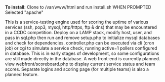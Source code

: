 **To install:** Clone to /var/www/html and run install.sh WHEN PROMPTED Selected "apache"

This is a service-testing engine used for scoring the uptime of various services (ssh, pop3, mysql, http/https, ftp & dns) that may be encountered in a CCDC competition.
Deploy on a LAMP stack, modify host, user, and pass in sql.php then run and remove setup.php to initialize mysql databases and check for dependencies.
controller.php can be executed via cli (cron job) or cgi to simulate a service check, running active=1 pollers configured in database. This is in early stages of development, so some configurations are still made directly in the database. A web front-end is currently planned.
view webfront/scoreboard.php to display current service status and team scores. Separate logins and scoring page (for multiple teams) is also a planned feature.
